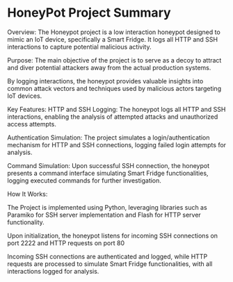 # HoneyPot Project Summary
 Overview:
The Honeypot project is a low interaction honeypot designed to mimic an IoT device, specifically a Smart Fridge. It logs all HTTP and SSH interactions to capture potential malicious activity. 

Purpose:
The main objective of the project is to serve as a decoy to attract and diver potential attackers away from the actual production systems. 

By logging interactions, the honeypot provides valuable insights into common attack vectors and techniques used by malicious actors targeting IoT devices.

Key Features:
HTTP and SSH Logging: The honeypot logs all HTTP and SSH interactions, enabling the analysis of attempted attacks and unauthorized access attempts.

Authentication Simulation: The project simulates a login/authentication mechanism for HTTP and SSH connections, logging failed login attempts for analysis.

Command Simulation: Upon successful SSH connection, the honeypot presents a command interface simulating Smart Fridge functionalities, logging executed commands for further investigation.

How It Works:

The Project is implemented using Python, leveraging libraries such as Paramiko for SSH server implementation and Flash for HTTP server functionality.

Upon initialization, the honeypot listens for incoming SSH connections on port 2222 and HTTP requests on port 80

Incoming SSH connections are authenticated and logged, while HTTP requests are processed to simulate Smart Fridge functionalities, with all interactions logged for analysis.
